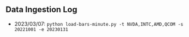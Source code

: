 ## Data Ingestion Log

- 2023/03/07: `python load-bars-minute.py -t NVDA,INTC,AMD,QCOM -s 20221001 -e 20230131`